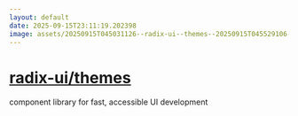 ```yaml
---
layout: default
date: 2025-09-15T23:11:19.202398
image: assets/20250915T045031126--radix-ui--themes--20250915T045529106--cropped.png
---
```


# [radix-ui/themes](https://github.com/radix-ui/themes)

component library for fast, accessible UI development
